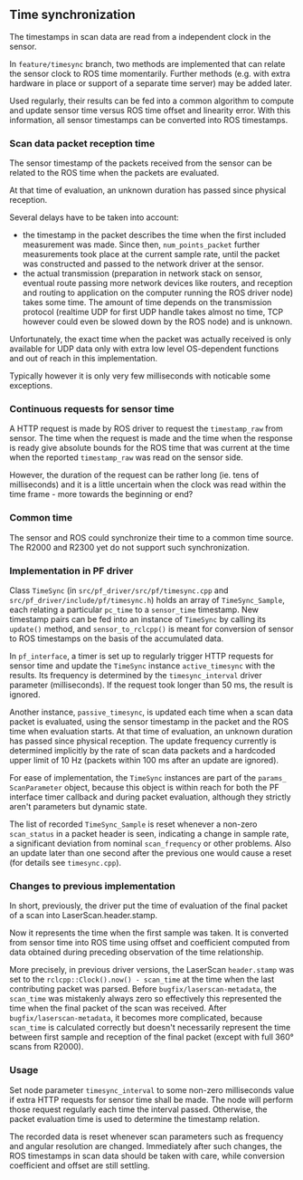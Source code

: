 ## Time synchronization

The timestamps in scan data are read from a independent clock in the sensor.

In `feature/timesync` branch, two methods are implemented that can relate the
sensor clock to ROS time momentarily. Further methods (e.g. with extra hardware
in place or support of a separate time server) may be added later.

Used regularly, their results can be fed into a common algorithm to compute and
update sensor time versus ROS time offset and linearity error.  With this
information, all sensor timestamps can be converted into ROS timestamps.

### Scan data packet reception time

The sensor timestamp of the packets received from the sensor can be related to the
ROS time when the packets are evaluated.

At that time of evaluation, an unknown duration has passed since physical reception.

Several delays have to be taken into account:

 - the timestamp in the packet describes the time when the first included measurement 
    was made. Since then, `num_points_packet` further measurements took place at the
    current sample rate, until the packet was constructed and passed to the
    network driver at the sensor.
 - the actual transmission (preparation in network stack on sensor, eventual route
    passing more network devices like routers, and reception and routing to application
    on the computer running the ROS driver node) takes some time. The amount of time
    depends on the transmission protocol (realtime UDP for first UDP handle takes almost
    no time, TCP however could even be slowed down by the ROS node) and is unknown.

Unfortunately, the exact time when the packet was actually received is only
available for UDP data only with extra low level OS-dependent functions and out
of reach in this implementation.

Typically however it is only very few milliseconds with noticable some exceptions.


### Continuous requests for sensor time

A HTTP request is made by ROS driver to request the `timestamp_raw` from sensor. The time when
the request is made and the time when the response is ready give absolute bounds for the ROS time
that was current at the time when the reported `timestamp_raw` was read on the sensor side.

However, the duration of the request can be rather long (ie. tens of milliseconds) and it is a
little uncertain when the clock was read within the time frame - more towards the beginning or end?

### Common time

The sensor and ROS could synchronize their time to a common time source. The R2000 and R2300 yet
do not support such synchronization.

### Implementation in PF driver

Class `TimeSync` (in `src/pf_driver/src/pf/timesync.cpp` and `src/pf_driver/include/pf/timesync.h`)
holds an array of `TimeSync_Sample`, each relating a particular `pc_time` to a `sensor_time` timestamp.
New timestamp pairs can be fed into an instance of `TimeSync` by calling its `update()` method, and
`sensor_to_rclcpp()` is meant for conversion of sensor to ROS timestamps on the basis of the accumulated
data.

In `pf_interface`, a timer is set up to regularly trigger HTTP requests for sensor time and update the
`TimeSync` instance `active_timesync` with the results. Its frequency is determined by the
`timesync_interval` driver parameter (milliseconds). If the request took longer than 50 ms, the
result is ignored.

Another instance, `passive_timesync`, is updated each time when a scan data packet is evaluated, using
the sensor timestamp in the packet and the ROS time when evaluation starts.  At
that time of evaluation, an unknown duration has passed since physical reception. The update frequency
currently is determined implicitly by the rate of scan data packets and a hardcoded
upper limit of 10 Hz (packets within 100 ms after an update are ignored).

For ease of implementation, the `TimeSync` instances are part of the `params_` `ScanParameter` object,
because this object is within reach for both the PF interface timer callback and during packet evaluation,
although they strictly aren't parameters but dynamic state.

The list of recorded `TimeSync_Sample` is reset whenever a non-zero
`scan_status` in a packet header is seen, indicating a change in sample rate, a
significant deviation from nominal `scan_frequency` or other problems. Also an
update later than one second after the previous one would cause a reset (for
details see `timesync.cpp`).

### Changes to previous implementation

In short, previously, the driver put the time of evaluation of the final
packet of a scan into LaserScan.header.stamp.

Now it represents the time when the first sample was taken. It is converted
from sensor time into ROS time using offset and coefficient computed from
data obtained during preceding observation of the time relationship.

More precisely, in previous driver versions, the LaserScan `header.stamp` was
set to the `rclcpp::Clock().now() - scan_time` at the time when the last
contributing packet was parsed. Before `bugfix/laserscan-metadata`, the
`scan_time` was mistakenly always zero so effectively this represented the time
when the final packet of the scan was received. After
`bugfix/laserscan-metadata`, it becomes more complicated, because `scan_time`
is calculated correctly but doesn't necessarily represent the time between
first sample and reception of the final packet (except with full 360° scans
from R2000).

### Usage

Set node parameter `timesync_interval` to some non-zero milliseconds value if
extra HTTP requests for sensor time shall be made. The node will perform those
request regularly each time the interval passed. Otherwise, the packet
evaluation time is used to determine the timestamp relation. 

The recorded data is reset whenever scan parameters such as frequency and
angular resolution are changed. Immediately after such changes, the ROS
timestamps in scan data should be taken with care, while conversion coefficient
and offset are still settling.


